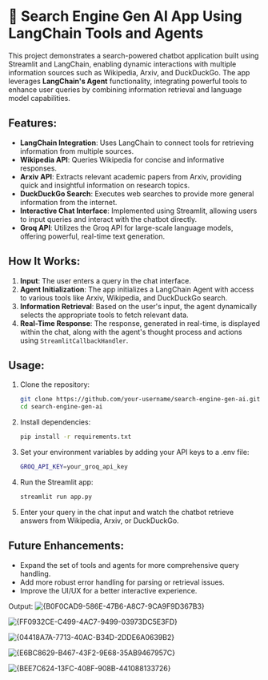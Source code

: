 # 🔎 Search Engine Gen AI App Using LangChain Tools and Agents

This project demonstrates a search-powered chatbot application built using Streamlit and LangChain, enabling dynamic interactions with multiple information sources such as Wikipedia, Arxiv, and DuckDuckGo. The app leverages **LangChain's Agent** functionality, integrating powerful tools to enhance user queries by combining information retrieval and language model capabilities.

## Features:
- **LangChain Integration**: Uses LangChain to connect tools for retrieving information from multiple sources.
- **Wikipedia API**: Queries Wikipedia for concise and informative responses.
- **Arxiv API**: Extracts relevant academic papers from Arxiv, providing quick and insightful information on research topics.
- **DuckDuckGo Search**: Executes web searches to provide more general information from the internet.
- **Interactive Chat Interface**: Implemented using Streamlit, allowing users to input queries and interact with the chatbot directly.
- **Groq API**: Utilizes the Groq API for large-scale language models, offering powerful, real-time text generation.

## How It Works:
1. **Input**: The user enters a query in the chat interface.
2. **Agent Initialization**: The app initializes a LangChain Agent with access to various tools like Arxiv, Wikipedia, and DuckDuckGo search.
3. **Information Retrieval**: Based on the user's input, the agent dynamically selects the appropriate tools to fetch relevant data.
4. **Real-Time Response**: The response, generated in real-time, is displayed within the chat, along with the agent's thought process and actions using `StreamlitCallbackHandler`.

## Usage:
1. Clone the repository:
   ```bash
   git clone https://github.com/your-username/search-engine-gen-ai.git
   cd search-engine-gen-ai
2. Install dependencies:
   ```bash
   pip install -r requirements.txt
3. Set your environment variables by adding your API keys to a .env file:
   ```bash
   GROQ_API_KEY=your_groq_api_key
4. Run the Streamlit app:
   ```bash
   streamlit run app.py
5. Enter your query in the chat input and watch the chatbot retrieve answers from Wikipedia, Arxiv, or DuckDuckGo.

## Future Enhancements:
- Expand the set of tools and agents for more comprehensive query handling.
- Add more robust error handling for parsing or retrieval issues.
- Improve the UI/UX for a better interactive experience.

Output:
![{B0F0CAD9-586E-47B6-A8C7-9CA9F9D367B3}](https://github.com/user-attachments/assets/768b0c45-3cfb-4fb4-be3f-9e70f7cda425)

![{FF0932CE-C499-4AC7-9499-03973DC5E3FD}](https://github.com/user-attachments/assets/82552529-7a89-4151-a1e5-9dbddba74004)

![{04418A7A-7713-40AC-B34D-2DDE6A0639B2}](https://github.com/user-attachments/assets/56cac9bd-c88e-4188-ae67-f702f4ed3864)

![{E6BC8629-B467-43F2-9E68-35AB9467957C}](https://github.com/user-attachments/assets/2521d2d7-9bde-489a-8d2a-d0b79c41a524)

![{BEE7C624-13FC-408F-908B-441088133726}](https://github.com/user-attachments/assets/ac3e013b-bdf6-4c4f-9870-9fd9b75f8904)








